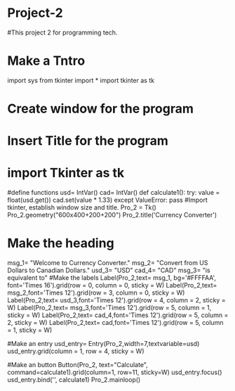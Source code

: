 # Project-2
#This project 2 for programming tech.
# Make a Tntro
import sys
from tkinter import *
import tkinter as tk
# Create window for the program
# Insert Title for the program
# import Tkinter as tk
#define functions
usd= IntVar()
cad= IntVar()
def calculate1():
    try:
        value = float(usd.get())
        cad.set(value * 1.33)
    except ValueError:
        pass
#Import tkinter, establish window size and title.
Pro_2 = Tk()
Pro_2.geometry("600x400+200+200")
Pro_2.title('Currency Converter')

# Make the heading
msg_1= "Welcome to Currency Converter."
msg_2= "Convert from US Dollars to Canadian Dollars."
usd_3= "USD"
cad_4= "CAD"
msg_3= "is equivalent to"
#Make the labels
Label(Pro_2,text= msg_1, bg='#FFFFAA', font='Times 16').grid(row = 0, column = 0, sticky = W)
Label(Pro_2,text= msg_2,font='Times 12').grid(row = 3, column = 0, sticky = W)
Label(Pro_2,text= usd_3,font='Times 12').grid(row = 4, column = 2, sticky = W)
Label(Pro_2,text= msg_3,font='Times 12').grid(row = 5, column = 1, sticky = W)
Label(Pro_2,text= cad_4,font='Times 12').grid(row = 5, column = 2, sticky = W)
Label(Pro_2,text= cad,font='Times 12').grid(row = 5, column = 1, sticky = W)

#Make an entry
usd_entry= Entry(Pro_2,width=7,textvariable=usd)
usd_entry.grid(column = 1, row = 4, sticky = W)

#Make an button
Button(Pro_2, text="Calculate", command=calculate1).grid(column=1, row=11, sticky=W)
usd_entry.focus()
usd_entry.bind('<Return>', calculate1)
Pro_2.mainloop()

